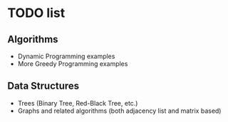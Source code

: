 # TODO list

## Algorithms
- Dynamic Programming examples
- More Greedy Programming examples

## Data Structures
- Trees (Binary Tree, Red-Black Tree, etc.)
- Graphs and related algorithms (both adjacency list and matrix based)
